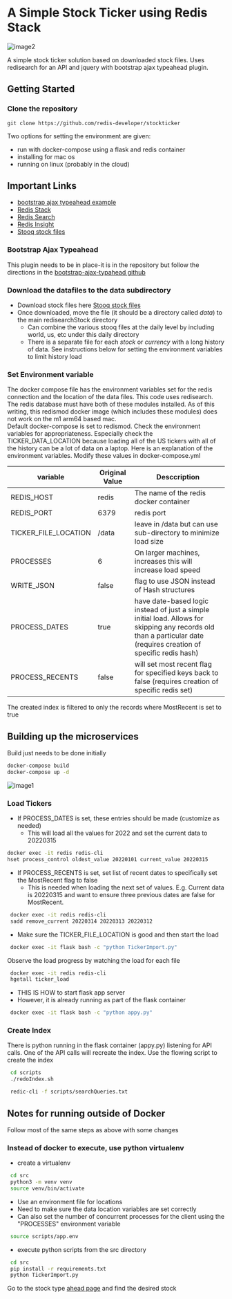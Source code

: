 # A Simple Stock Ticker using Redis Stack

![image2](https://raw.githubusercontent.com/redis-developer/stockticker/master/stockticker.png)

A simple stock ticker solution based on downloaded stock files.  Uses redisearch for an API and jquery with bootstrap ajax typeahead plugin.


## Getting Started


### Clone the repository

```
git clone https://github.com/redis-developer/stockticker
```


Two options for setting the environment are given:  
  * run with docker-compose using a flask and redis container
  * installing for mac os
  * running on linux (probably in the cloud)

## Important Links

* [bootstrap ajax typeahead example](https://github.com/biggora/bootstrap-ajax-typeahead)
* [Redis Stack](https://redis.com/blog/introducing-redis-stack/)
* [Redis Search](https://redis.io/docs/stack/search/)
* [Redis Insight](https://redis.io/docs/stack/insight/)
* [Stooq stock files](https://stooq.com/db/h/)


### Bootstrap Ajax Typeahead

This plugin needs to be in place-it is in the repository but follow the directions in the [bootstrap-ajax-typahead github](https://github.com/biggora/bootstrap-ajax-typeahead)

### Download the datafiles to the data subdirectory

* Download stock files here
 [Stooq stock files](https://stooq.com/db/h/)
* Once downloaded, move the file (it should be a directory called *data*) to the main redisearchStock directory
  * Can combine the various stooq files at the daily level by including world, us, etc under this daily directory
  * There is a separate file for each *stock* or *currency* with a long history of data.  See instructions below for setting the environment variables to limit history load
  

### Set Environment variable

The docker compose file has the environment variables set for the redis connection and the location of the data files.
This code uses redisearch.  The redis database must have both of these modules installed.
As of this writing, this redismod docker image (which includes these modules) does not work on the m1 arm64 based mac.  
Default docker-compose is set to redismod.  Check the environment variables for appropriateness. Especially check the TICKER_DATA_LOCATION because loading all of 
the US tickers with all of the history can be a lot of data on a laptop.  Here is an explanation of the environment variables.
Modify these values in docker-compose.yml

| variable             | Original Value | Desccription                                                                                                                                                            |
|----------------------|----------------|-------------------------------------------------------------------------------------------------------------------------------------------------------------------------|
| REDIS_HOST           | redis          | The name of the redis docker container                                                                                                                                  |
| REDIS_PORT           | 6379           | redis port                                                                                                                                                              |
| TICKER_FILE_LOCATION | /data          | leave in /data but can use sub-directory to minimize load size                                                                                                          | 
| PROCESSES            | 6              | On larger machines, increases this will increase load speed                                                                                                             |
| WRITE_JSON           | false          | flag to use JSON instead of Hash structures                                                                                                                    |
| PROCESS_DATES        | true           | have date-based logic instead of just a simple initial load.  Allows for <br/> skipping any records old than a particular date (requires creation of specific redis hash) |   
| PROCESS_RECENTS      | false          | will set most recent flag for specified keys back to false    (requires creation of specific redis set)                                                             |

The created index is filtered to only the records where MostRecent is set to true

## Building up the microservices

Build just needs to be done initially

```bash
docker-compose build
docker-compose up -d 
```

![image1](https://raw.githubusercontent.com/redis-developer/stockticker/master/src/static/typeaheadStocks.png)


### Load Tickers

* If PROCESS_DATES is set, these entries should be made (customize as needed)
  * This will load all the values for 2022 and set the current data to 20220315

```bash
docker exec -it redis redis-cli 
hset process_control oldest_value 20220101 current_value 20220315 
```

* If PROCESS_RECENTS is set, set list of recent dates to specifically set the MostRecent flag to false
  * This is needed when loading the next set of values.  E.g.  Current data is 20220315 and want to ensure three previous dates are false for MostRecent.  
```bash
 docker exec -it redis redis-cli
 sadd remove_current 20220314 20220313 20220312 
```

* Make sure the TICKER_FILE_LOCATION is good and then start the load

```bash
 docker exec -it flask bash -c "python TickerImport.py"
```

Observe the load progress by watching the load for each file
 
 ```bash
  docker exec -it redis redis-cli 
  hgetall ticker_load
 ```
 
 * THIS IS HOW to start flask app server
  * However, it is already running as part of the flask container
 
 ```bash
  docker exec -it flask bash -c "python appy.py"
 ```
### Create Index

There is python running in the flask container (appy.py) listening for API calls.  One of the API calls will recreate the index.  Use the flowing script to create the index

```bash
 cd scripts
 ./redoIndex.sh
```


```bash
 redic-cli -f scripts/searchQueries.txt
```

##  Notes for running outside of Docker

Follow most of the same steps as above with some changes

### Instead of docker to execute, use python virtualenv

* create a virtualenv
```bash
 cd src
 python3 -m venv venv
 source venv/bin/activate
```

   * Use an environment file for locations
   * Need to make sure the data location variables are set correctly
   * Can also set the number of concurrent processes for the client using the "PROCESSES" environment variable

```bash
 source scripts/app.env
```

* execute python scripts from the src directory
 ```bash
  cd src
  pip install -r requirements.txt
  python TickerImport.py
 ```

Go to the stock type [ahead page](http://localhost:5000) and find the desired stock
